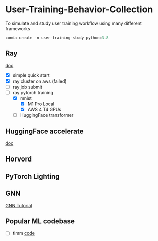 # User-Training-Behavior-Collection
To simulate and study user training workflow using many different frameworks

```python
conda create -n user-training-study python=3.8
```

## Ray
[doc](https://docs.ray.io/en/latest/train/examples.html)

- [x] simple quick start
- [x] ray cluster on aws (failed)
- [ ] ray job submit
- [ ] ray pytorch training
    - [x] mnist
        - [x] M1 Pro Local
        - [x] AWS 4 T4 GPUs
    - [ ] HuggingFace transformer

## HuggingFace accelerate
[doc](https://huggingface.co/docs/transformers/accelerate)



## Horvord


## PyTorch Lighting

## GNN
[GNN Tutorial](https://github.com/dair-ai/GNNs-Recipe)



## Popular ML codebase

- [ ] timm [code](https://github.com/rwightman/pytorch-image-models)



